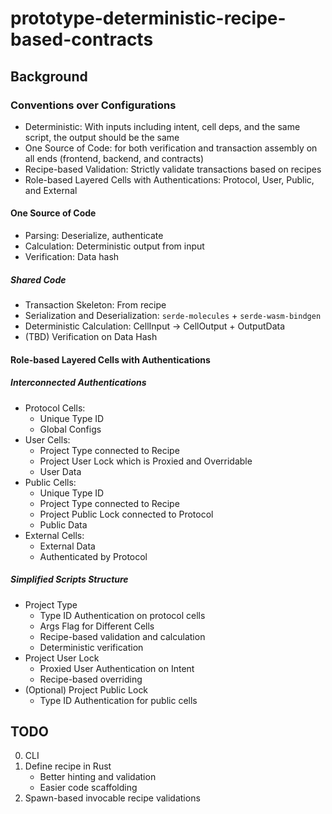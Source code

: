 # prototype-deterministic-recipe-based-contracts

## Background

### Conventions over Configurations

- Deterministic: With inputs including intent, cell deps, and the same script, the output should be the same
- One Source of Code: for both verification and transaction assembly on all ends (frontend, backend, and contracts)
- Recipe-based Validation: Strictly validate transactions based on recipes
- Role-based Layered Cells with Authentications: Protocol, User, Public, and External

#### One Source of Code

- Parsing: Deserialize, authenticate
- Calculation: Deterministic output from input
- Verification: Data hash

##### Shared Code

- Transaction Skeleton: From recipe
- Serialization and Deserialization: `serde-molecules` + `serde-wasm-bindgen`
- Deterministic Calculation: CellInput -> CellOutput + OutputData
- (TBD) Verification on Data Hash

#### Role-based Layered Cells with Authentications

##### Interconnected Authentications

- Protocol Cells:
    - Unique Type ID
    - Global Configs
- User Cells:
    - Project Type connected to Recipe
    - Project User Lock which is Proxied and Overridable
    - User Data
- Public Cells:
    - Unique Type ID
    - Project Type connected to Recipe
    - Project Public Lock connected to Protocol
    - Public Data
- External Cells:
    - External Data
    - Authenticated by Protocol

##### Simplified Scripts Structure

- Project Type
    - Type ID Authentication on protocol cells
    - Args Flag for Different Cells
    - Recipe-based validation and calculation
    - Deterministic verification
- Project User Lock
    - Proxied User Authentication on Intent
    - Recipe-based overriding
- (Optional) Project Public Lock
    - Type ID Authentication for public cells

## TODO

0. CLI
1. Define recipe in Rust
    - Better hinting and validation
    - Easier code scaffolding
2. Spawn-based invocable recipe validations

